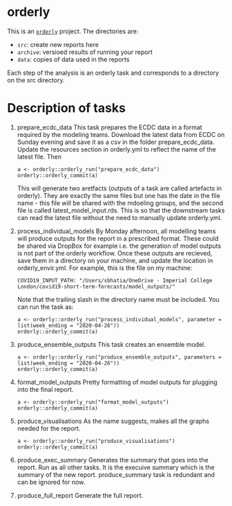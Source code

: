 # orderly

This is an [`orderly`](https://github.com/vimc/orderly) project.  The directories are:

* `src`: create new reports here
* `archive`: versioed results of running your report
* `data`: copies of data used in the reports

Each step of the analysis is an orderly task and corresponds to a
directory on the src directory.

# Description of tasks

1. prepare_ecdc_data This task prepares the ECDC data in a format
   required by the modeling teams. Download the latest data from ECDC
   on Sunday evening and save it as a csv in the folder
   prepare_ecdc_data. Update the resources section in orderly.yml to
   reflect the name of the latest file. Then 
   
   ```
   a <- orderly::orderly_run("prepare_ecdc_data")
   orderly::orderly_commit(a)
   ```
   
   This will generate two aretfacts (outputs of a task are called
   artefacts in orderly). They are exactly the same files but one has
   the date in the file name - this file will be shared with the
   mdoeling groups, and the second file is called
   latest_model_input.rds. This is so that the downstream tasks can
   read the latest file without the need to manually update
   orderly.yml.

2. process_individual_models By Monday afternoon, all modelling teams
   will produce outputs for the report in a prescribed format. These
   could be shared via DropBox for example i.e. the generation of
   model outputs is not part of the orderly workflow. Once these
   outputs are recieved, save them in a directory on your machine, and
   update the location in orderly_envir.yml. For example, this is the
   file on my machine:
   
   ```
   COVID19_INPUT_PATH: "/Users/sbhatia/OneDrive - Imperial College London/covid19-short-term-forecasts/model_outputs/"
   ```
   Note that the trailing slash in the directory name must be
   included. You can run the task as: 
   
   ```
   a <- orderly::orderly_run("process_individual_models", parameter =
   list(week_ending = "2020-04-26"))
   orderly::orderly_commit(a)
   ```

3. produce_ensemble_outputs This task creates an ensemble model. 

   
   ```
   a <- orderly::orderly_run("produce_ensemble_outputs", parameters = list(week_ending = "2020-04-26"))
   orderly::orderly_commit(a)
   ```
   
4. format_model_outputs Pretty formatting of model outputs for
   plugging into the final report.
   
   
   ```
   a <- orderly::orderly_run("format_model_outputs")
   orderly::orderly_commit(a)
   ```
5. produce_visualisations As the name suggests, makes all the graphs
   needed for the report.


   ```
   a <- orderly::orderly_run("produce_visualisations")
   orderly::orderly_commit(a)
   ```
   
6. produce_exec_summary Generates the summary that goes into the
   report. Run as all other tasks. It is the execuive summary which is
   the summary of the new report. produce_summary task is redundant
   and can be ignored for now.

7. produce_full_report Generate the full report.
   
